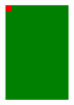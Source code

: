 <div id="feld" style="position:relative; width:200px; height:300px;
    background:green">
    <div id="pendel" style="position:absolute; width:20px; height:20px;
      background:red; border-radius:100%"></div>
</div>

<script src="{{ site.baseurl}}/js/virtualjoystick.js"></script>
<script type="text/javascript">
    var feld = document.getElementById('feld');
    var pendel = document.getElementById('pendel');

    var maxW = feld.clientWidth - pendel.clientWidth;
    var maxH = feld.clientHeight - pendel.clientHeight;

    var joystick = new VirtualJoystick({
      container: feld,
      strokeStyle: 'cyan',
      mouseSupport: true,
      limitStickTravel: true,
      stickRadius: 90
    });

    function handleJoystick() {
      var x = joystick.deltaY();
      var y = joystick.deltaX();

      x += 90;
      y += 90;

      pendel.style.left = (maxW*y/180 - pendel.clientWidth/2) + "px";
      pendel.style.top  = (maxH*x/180 - pendel.clientHeight/2) + "px";
    }

    setInterval(handleJoystick, 1000/10);
</script>
